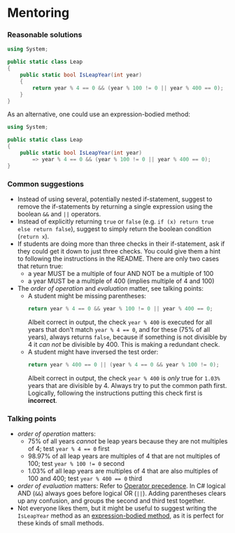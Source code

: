 # Mentoring

### Reasonable solutions

```csharp
using System;

public static class Leap
{
    public static bool IsLeapYear(int year)
    {
        return year % 4 == 0 && (year % 100 != 0 || year % 400 == 0);
    }
}
```

As an alternative, one could use an expression-bodied method:

```csharp
using System;

public static class Leap
{
    public static bool IsLeapYear(int year)
        => year % 4 == 0 && (year % 100 != 0 || year % 400 == 0);
}
```

### Common suggestions

- Instead of using several, potentially nested if-statement, suggest to remove the if-statements by returning a single expression using the boolean `&&` and `||` operators.
- Instead of explicitly returning `true` or `false` (e.g. `if (x) return true else return false`), suggest to simply return the boolean condition (`return x`).
- If students are doing more than three checks in their if-statement, ask if they could get it down to just three checks. You could give them a hint to following the instructions in the README. There are only two cases that return true:
  - a year MUST be a multiple of four AND NOT be a multiple of 100
  - a year MUST be a multiple of 400 (implies multiple of 4 and 100)
- The _order of operation_ and _evaluation_ matter, see talking points:
  - A student might be missing parentheses:
    ```csharp
    return year % 4 == 0 && year % 100 != 0 || year % 400 == 0;
    ```
    Albeit correct in output, the check `year % 400` is executed for all years that don't match `year % 4 == 0`, and for these (75% of all years), always returns `false`, because if something is not divisible by 4 it _can not_ be divisible by 400. This is making a redundant check.
  - A student might have inversed the test order:
    ```csharp
    return year % 400 == 0 || (year % 4 == 0 && year % 100 != 0);
    ```
    Albeit correct in output, the check `year % 400` is _only_ true for `1.03%` years that are divisible by 4. Always try to put the common path first. Logically, following the instructions putting this check first is **incorrect**.

### Talking points
- _order of operation_ matters:
  - 75% of all years *cannot* be leap years because they are not multiples of 4; test `year % 4 == 0` first
  - 98.97% of all leap years are multiples of 4 that are not multiples of 100; test `year % 100 != 0` second
  - 1.03% of all leap years are multiples of 4 that are also multiples of 100 and 400; test `year % 400 == 0` third
- _order of evaluation_ matters: Refer to [Operator precedence](https://docs.microsoft.com/en-us/dotnet/csharp/language-reference/operators/#conditional-and-operator). In C# logical AND (`&&`) always goes before logical OR (`||`). Adding parentheses clears up any confusion, and groups the second and third test together.
- Not everyone likes them, but it might be useful to suggest writing the `IsLeapYear` method as an [expression-bodied method](https://docs.microsoft.com/en-us/dotnet/csharp/programming-guide/statements-expressions-operators/expression-bodied-members#methods), as it is perfect for these kinds of small methods.
